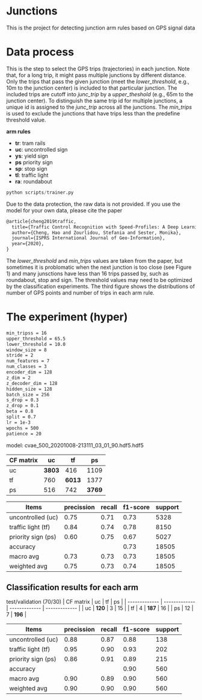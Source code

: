 # Junctions
This is the project for detecting junction arm rules based on GPS signal data 


# Data process
This is the step to select the GPS trips (trajectories) in each junction.
Note that, for a long trip, it might pass multiple junctions by different distance. Only the trips that pass the given junction (meet the *lower_threshold*, e.g., 10m to the junction center) is included to that particular junction. The included trips are cutoff into *junc_trip* by a *upper_theshold* (e.g., 65m to the junction center). 
To distinguish the same trip id for multiple junctions, a unique id is assigned to the *junc_trip* across all the junctions. The *min_trips* is used to exclude the junctions that have trips less than the predefine threshold value.

**arm rules**
- **tr**: tram rails
- **uc**: uncontrolled sign
- **ys**: yield sign
- **ps** priority sign
- **sp**: stop sign
- **tl**: traffic light
- **ra**: roundabout
 
``` python
python scripts/trainer.py
```

Due to the data protection, the raw data is not provided.
If you use the model for your own data, please cite the paper

``` html
@article{cheng2019traffic,
  title={Traffic Control Recognition with Speed-Profiles: A Deep Learning Approach},
  author={Cheng, Hao and Zourlidou, Stefania and Sester, Monika},
  journal={ISPRS International Journal of Geo-Information},
  year={2020},
}
```


The *lower_threshold* and *min_trips* values are taken from the paper, but sometimes it is problomatic when the next junction is too close (see Figure 1) and many junsctions have less than 16 trips passed by, such as roundabout, stop and sign. The threshold values may need to be optimized by the classification experiments. The third figure shows the distributions of number of GPS points and number of trips in each arm rule.


# The experiment (hyper)
```html
min_tripss = 16
upper_threshold = 65.5
lower_threshold = 10.0
window_size = 8
stride = 2
num_features = 7
num_classes = 3
encoder_dim = 128
z_dim = 2
z_decoder_dim = 128
hidden_size = 128
batch_size = 256
s_drop = 0.3
z_drop = 0.1
beta = 0.8
split = 0.7
lr = 1e-3
wpochs = 500
patience = 20
````

model: cvae_500_20201008-213111_03_01_90.hdf5.hdf5

| CF matrix  | uc | tf  | ps |
| ------------- | ------------- | ------------- | ------------- |
| uc | **3803** | 416 | 1109 |
| tf | 760 | **6013** | 1377 |
| ps | 516 | 742 | **3769** |

| Items  | precission | recall  | f1-score | support |
| ------------- | ------------- | ------------- | ------------- |------------- |
| uncontrolled (uc) | 0.75 | 0.71 | 0.73 | 5328 |
| traffic light (tf) | 0.84 | 0.74 | 0.78 | 8150 |
| priority sign (ps) | 0.60 | 0.75 | 0.67 | 5027 |
| accuracy |  |  | 0.73 | 18505 |
| macro avg | 0.73 | 0.73 | 0.73 | 18505 |
| weighted avg | 0.75 | 0.73 | 0.74 | 18505 |

## Classification results for each arm
test/validation (70/30)
| CF matrix  | uc | tf  | ps |
| ------------- | ------------- | ------------- | ------------- |
| uc | **120** | 3 | 15 |
| tf | 4 | **187** | 16 |
| ps | 12 | 7 | **196** |

| Items  | precission | recall  | f1-score | support |
| ------------- | ------------- | ------------- | ------------- |------------- |
| uncontrolled (uc) | 0.88 | 0.87 | 0.88 | 138 |
| traffic light (tf) | 0.95 | 0.90 | 0.93 | 202 |
| priority sign (ps) | 0.86 | 0.91 | 0.89 | 215 |
| accuracy |  |  | 0.90 | 560 |
| macro avg | 0.90 | 0.89 | 0.90 | 560 |
| weighted avg | 0.90 | 0.90 | 0.90 | 560 |
